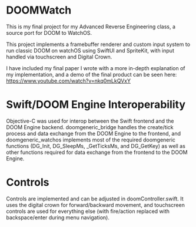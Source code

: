 # DOOMWatch
 This is my final project for my Advanced Reverse Engineering class, a source port for DOOM to WatchOS.

This project implements a framebuffer renderer and custom input system to run classic DOOM on watchOS using SwiftUI and SpriteKit, with input handled via touchscreen and Digital Crown.

I have included my final paper I wrote with a more in-depth explanation of my implementation, and a demo of the final product can be seen here:
https://www.youtube.com/watch?v=nkq0mLkQVxY

# Swift/DOOM Engine Interoperability
Objective-C was used for interop between the Swift frontend and the DOOM Engine backend. doomgeneric_bridge handles the create/tick process and data exchange from the DOOM Engine to the frontend, and doomgeneric_watchos implements most of the required doomgeneric functions (DG_Init, DG_SleepMs, _GetTicksMs, and DG_GetKey) as well as other functions required for data exchange from the frontend to the DOOM Engine. 

# Controls
Controls are implemented and can be adjusted in doomController.swift. It uses the digital crown for forward/backward movement, and touchscreen controls are used for everything else (with fire/action replaced with backspace/enter during menu navigation).

